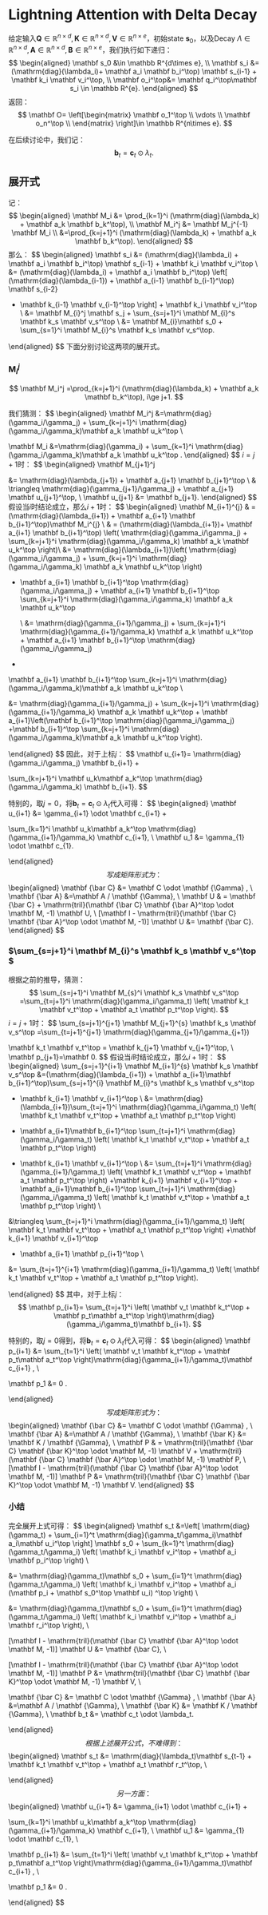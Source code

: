 # Lightning Attention with Delta Decay

给定输入$\mathbf Q\in \mathbb R^{n\times d}, \mathbf K\in \mathbb R^{n\times d}, \mathbf V\in \mathbb R^{n\times e}$，初始state $\mathbf s_0$，以及Decay $\Lambda \in \mathbb R^{n\times d}, \mathbf A\in \mathbb R^{n\times d},\mathbf B \in \mathbb R^{n\times e}$，我们执行如下递归：
$$
\begin{aligned}
\mathbf s_0 &\in \mathbb R^{d\times e}, \\
\mathbf s_i &=  (\mathrm{diag}(\lambda_i)+ \mathbf a_i \mathbf b_i^\top) \mathbf s_{i-1} + \mathbf k_i \mathbf v_i^\top, \\
\mathbf o_i^\top&= \mathbf q_i^\top\mathbf s_i \in \mathbb R^{e}.
\end{aligned}
$$
返回：
$$
\mathbf O= \left[\begin{matrix}
\mathbf o_1^\top  \\
\vdots \\
\mathbf o_n^\top  \\
\end{matrix} \right]\in \mathbb R^{n\times e}.
$$

在后续讨论中，我们记：
$$
\mathbf b_t = \mathbf c_t \odot \lambda_t.
$$


## 展开式

记：
$$
\begin{aligned}
\mathbf M_i &= \prod_{k=1}^i  (\mathrm{diag}(\lambda_k) + \mathbf a_k \mathbf b_k^\top), \\
\mathbf M_i^j &= \mathbf M_j^{-1}  \mathbf M_i  \\
&=\prod_{k=j+1}^i  (\mathrm{diag}(\lambda_k) + \mathbf a_k \mathbf b_k^\top).
\end{aligned}
$$
那么：
$$
\begin{aligned}
\mathbf s_i &=   (\mathrm{diag}(\lambda_i) + \mathbf a_i \mathbf b_i^\top) \mathbf s_{i-1} + \mathbf k_i \mathbf v_i^\top \\
&=   (\mathrm{diag}(\lambda_i) + \mathbf a_i \mathbf b_i^\top)
\left[  (\mathrm{diag}(\lambda_{i-1}) + \mathbf a_{i-1} \mathbf b_{i-1}^\top)  \mathbf s_{i-2}
+ \mathbf k_{i-1} \mathbf v_{i-1}^\top \right] + \mathbf k_i \mathbf v_i^\top \\
&= \mathbf M_{i}^j \mathbf s_j + \sum_{s=j+1}^i \mathbf M_{i}^s \mathbf k_s \mathbf v_s^\top  \\
&= \mathbf M_{i}\mathbf s_0 + \sum_{s=1}^i \mathbf M_{i}^s \mathbf k_s \mathbf v_s^\top.

\end{aligned}
$$
下面分别讨论这两项的展开式。

### $\mathbf M_i^j$

$$
\mathbf M_i^j =\prod_{k=j+1}^i  (\mathrm{diag}(\lambda_k) + \mathbf a_k \mathbf b_k^\top), i\ge j+1.
$$

我们猜测：
$$
\begin{aligned}
\mathbf M_i^j &=\mathrm{diag}(\gamma_i/\gamma_j) + \sum_{k=j+1}^i  \mathrm{diag}(\gamma_i/\gamma_k)\mathbf a_k \mathbf u_k^\top \\

\mathbf M_i &=\mathrm{diag}(\gamma_i) + \sum_{k=1}^i  \mathrm{diag}(\gamma_i/\gamma_k)\mathbf a_k \mathbf u_k^\top .
\end{aligned}
$$
$i=j+1$时：
$$
\begin{aligned}
\mathbf M_{j+1}^j

&= \mathrm{diag}(\lambda_{j+1}) + \mathbf a_{j+1} \mathbf b_{j+1}^\top \\
& \triangleq \mathrm{diag}(\gamma_{j+1}/\gamma_j) + \mathbf a_{j+1} \mathbf u_{j+1}^\top, \\
\mathbf u_{j+1} &= \mathbf b_{j+1}.
\end{aligned}
$$
假设当$i$时结论成立，那么$i+1$时：
$$
\begin{aligned}
\mathbf M_{i+1}^{j}
& = (\mathrm{diag}(\lambda_{i+1}) + \mathbf a_{i+1} \mathbf b_{i+1}^\top)\mathbf M_i^{j}  \\
& = (\mathrm{diag}(\lambda_{i+1})+ \mathbf a_{i+1} \mathbf b_{i+1}^\top)
\left(
\mathrm{diag}(\gamma_i/\gamma_j) + \sum_{k=j+1}^i \mathrm{diag}(\gamma_i/\gamma_k) \mathbf a_k \mathbf u_k^\top
\right)\\
&=  \mathrm{diag}(\lambda_{i+1})\left(
\mathrm{diag}(\gamma_i/\gamma_j) + \sum_{k=j+1}^i  \mathrm{diag}(\gamma_i/\gamma_k) \mathbf a_k \mathbf u_k^\top \right)
+ \mathbf a_{i+1} \mathbf b_{i+1}^\top \mathrm{diag}(\gamma_i/\gamma_j)  + \mathbf a_{i+1} \mathbf b_{i+1}^\top \sum_{k=j+1}^i  \mathrm{diag}(\gamma_i/\gamma_k) \mathbf a_k \mathbf u_k^\top

  \\
&= \mathrm{diag}(\gamma_{i+1}/\gamma_j) + \sum_{k=j+1}^i \mathrm{diag}(\gamma_{i+1}/\gamma_k) \mathbf a_k \mathbf u_k^\top +  \mathbf a_{i+1} \mathbf b_{i+1}^\top \mathrm{diag}(\gamma_i/\gamma_j)
 +
\mathbf a_{i+1} \mathbf b_{i+1}^\top \sum_{k=j+1}^i  \mathrm{diag}(\gamma_i/\gamma_k)\mathbf a_k \mathbf u_k^\top \\

&=  \mathrm{diag}(\gamma_{i+1}/\gamma_j) + \sum_{k=j+1}^i \mathrm{diag}(\gamma_{i+1}/\gamma_k) \mathbf a_k \mathbf u_k^\top + \mathbf a_{i+1}\left(\mathbf b_{i+1}^\top \mathrm{diag}(\gamma_i/\gamma_j) +\mathbf b_{i+1}^\top \sum_{k=j+1}^i  \mathrm{diag}(\gamma_i/\gamma_k)\mathbf a_k \mathbf u_k^\top  \right).

\end{aligned}
$$
因此，对于上标$j$：
$$
\mathbf u_{i+1}= \mathrm{diag}(\gamma_i/\gamma_j) \mathbf b_{i+1} +

\sum_{k=j+1}^i   \mathbf u_k\mathbf a_k^\top  \mathrm{diag}(\gamma_i/\gamma_k) \mathbf b_{i+1}.
$$

特别的，取$j=0$，将$\mathbf b_t = \mathbf c_t \odot \lambda_t$代入可得：
$$
\begin{aligned}
\mathbf u_{i+1} &= \gamma_{i+1} \odot \mathbf c_{i+1} +

\sum_{k=1}^i   \mathbf u_k\mathbf a_k^\top  \mathrm{diag}(\gamma_{i+1}/\gamma_k) \mathbf c_{i+1}, \\
\mathbf u_1 &= \gamma_{1} \odot \mathbf c_{1}.

\end{aligned}
$$
写成矩阵形式为：
$$
\begin{aligned}
\mathbf {\bar C} &=  \mathbf C \odot \mathbf {\Gamma} , \\
\mathbf {\bar A} &=\mathbf A / \mathbf {\Gamma}, \\
\mathbf U & = \mathbf {\bar C}  + \mathrm{tril}(\mathbf {\bar C} \mathbf {\bar A}^\top
\odot \mathbf M, -1) \mathbf U, \\
[\mathbf I - \mathrm{tril}(\mathbf {\bar C} \mathbf {\bar A}^\top
\odot \mathbf M, -1)] \mathbf U &= \mathbf {\bar C}.
\end{aligned}
$$



### $\sum_{s=j+1}^i \mathbf M_{i}^s \mathbf k_s \mathbf v_s^\top $

根据之前的推导，猜测：
$$
\sum_{s=j+1}^i \mathbf M_{s}^i \mathbf k_s \mathbf v_s^\top
=\sum_{t=j+1}^i  \mathrm{diag}(\gamma_i/\gamma_t)
\left(
\mathbf k_t \mathbf v_t^\top + \mathbf a_t \mathbf p_t^\top
\right).
$$
$i=j+1$时：
$$
\sum_{s=j+1}^{j+1} \mathbf M_{j+1}^{s} \mathbf k_s \mathbf v_s^\top
=\sum_{t=j+1}^{j+1}  \mathrm{diag}(\gamma_{j+1}/\gamma_{j+1})

\mathbf k_t \mathbf v_t^\top
= \mathbf k_{j+1} \mathbf v_{j+1}^\top, \\
\mathbf p_{j+1}=\mathbf 0.
$$
假设当$i$时结论成立，那么$i+1$时：
$$
\begin{aligned}
\sum_{s=j+1}^{i+1} \mathbf M_{i+1}^{s} \mathbf k_s \mathbf v_s^\top
&=(\mathrm{diag}(\lambda_{i+1}) + \mathbf a_{i+1}\mathbf b_{i+1}^\top)\sum_{s=j+1}^{i} \mathbf M_{i}^s \mathbf k_s \mathbf v_s^\top
+ \mathbf k_{i+1} \mathbf v_{i+1}^\top \\
&= \mathrm{diag}(\lambda_{i+1})\sum_{t=j+1}^i  \mathrm{diag}(\gamma_i/\gamma_t)
\left(
\mathbf k_t \mathbf v_t^\top + \mathbf a_t \mathbf p_t^\top
\right)
+  \mathbf a_{i+1}\mathbf b_{i+1}^\top  \sum_{t=j+1}^i  \mathrm{diag}(\gamma_i/\gamma_t)
\left(
\mathbf k_t \mathbf v_t^\top + \mathbf a_t \mathbf p_t^\top
\right)

+ \mathbf k_{i+1} \mathbf v_{i+1}^\top \\
&= \sum_{t=j+1}^i  \mathrm{diag}(\gamma_{i+1}/\gamma_t)
\left(
\mathbf k_t \mathbf v_t^\top + \mathbf a_t \mathbf p_t^\top
\right)
+\mathbf k_{i+1} \mathbf v_{i+1}^\top +   \mathbf a_{i+1}\mathbf b_{i+1}^\top  \sum_{t=j+1}^i  \mathrm{diag}(\gamma_i/\gamma_t)
\left(
\mathbf k_t \mathbf v_t^\top + \mathbf a_t \mathbf p_t^\top
\right) \\

&\triangleq \sum_{t=j+1}^i  \mathrm{diag}(\gamma_{i+1}/\gamma_t)
\left(
\mathbf k_t \mathbf v_t^\top + \mathbf a_t \mathbf p_t^\top
\right)
+\mathbf k_{i+1} \mathbf v_{i+1}^\top
+ \mathbf a_{i+1} \mathbf p_{i+1}^\top \\

&= \sum_{t=j+1}^{i+1}  \mathrm{diag}(\gamma_{i+1}/\gamma_t)
\left(
\mathbf k_t \mathbf v_t^\top + \mathbf a_t \mathbf p_t^\top
\right).

\end{aligned}
$$
其中，对于上标$j$：
$$
\mathbf p_{i+1}=  \sum_{t=j+1}^i
\left(
 \mathbf v_t \mathbf k_t^\top +  \mathbf p_t\mathbf a_t^\top
\right)\mathrm{diag}(\gamma_i/\gamma_t)\mathbf b_{i+1}.
$$

特别的，取$j=0$得到，将$\mathbf b_t = \mathbf c_t \odot \lambda_t$代入可得：
$$
\begin{aligned}
\mathbf p_{i+1} &=  \sum_{t=1}^i
\left(
 \mathbf v_t \mathbf k_t^\top +  \mathbf p_t\mathbf a_t^\top
\right)\mathrm{diag}(\gamma_{i+1}/\gamma_t)\mathbf c_{i+1} , \\

\mathbf p_1 &= 0 .

\end{aligned}
$$
写成矩阵形式为：
$$
\begin{aligned}
\mathbf {\bar C} &=  \mathbf C \odot \mathbf {\Gamma} , \\
\mathbf {\bar A} &=\mathbf A / \mathbf {\Gamma}, \\
\mathbf {\bar K} &= \mathbf K / \mathbf {\Gamma}, \\
\mathbf P & = \mathrm{tril}(\mathbf {\bar C} \mathbf {\bar K}^\top
\odot \mathbf M, -1) \mathbf V  + \mathrm{tril}(\mathbf {\bar C} \mathbf {\bar A}^\top
\odot \mathbf M, -1) \mathbf P, \\
[\mathbf I - \mathrm{tril}(\mathbf {\bar C} \mathbf {\bar A}^\top
\odot \mathbf M, -1)] \mathbf P &= \mathrm{tril}(\mathbf {\bar C} \mathbf {\bar K}^\top
\odot \mathbf M, -1) \mathbf V.
\end{aligned}
$$


### 小结

完全展开上式可得：
$$
\begin{aligned}
\mathbf s_t
&=\left[ \mathrm{diag}(\gamma_t) + \sum_{i=1}^t  \mathrm{diag}(\gamma_t/\gamma_i)\mathbf a_i\mathbf u_i^\top \right] \mathbf s_0 + \sum_{k=1}^t  \mathrm{diag}(\gamma_t/\gamma_i)
\left(
\mathbf k_i \mathbf v_i^\top + \mathbf a_i \mathbf p_i^\top
\right) \\

&=  \mathrm{diag}(\gamma_t)\mathbf s_0   + \sum_{i=1}^t  \mathrm{diag}(\gamma_t/\gamma_i)
\left(
\mathbf k_i \mathbf v_i^\top + \mathbf a_i (\mathbf p_i + \mathbf s_0^\top \mathbf u_i) ^\top
\right)  \\

&=  \mathrm{diag}(\gamma_t)\mathbf s_0   + \sum_{i=1}^t  \mathrm{diag}(\gamma_t/\gamma_i)
\left(
\mathbf k_i \mathbf v_i^\top + \mathbf a_i \mathbf r_i^\top
\right),  \\

[\mathbf I - \mathrm{tril}(\mathbf {\bar C} \mathbf {\bar A}^\top
\odot \mathbf M, -1)] \mathbf U &= \mathbf {\bar C}, \\

[\mathbf I - \mathrm{tril}(\mathbf {\bar C} \mathbf {\bar A}^\top
\odot \mathbf M, -1)] \mathbf P &= \mathrm{tril}(\mathbf {\bar C} \mathbf {\bar K}^\top
\odot \mathbf M, -1) \mathbf V, \\

\mathbf {\bar C} &=  \mathbf C \odot \mathbf {\Gamma} , \\
\mathbf {\bar A} &=\mathbf A / \mathbf {\Gamma}, \\
\mathbf {\bar K} &= \mathbf K / \mathbf {\Gamma}, \\
\mathbf b_t &= \mathbf c_t \odot \lambda_t.

\end{aligned}
$$
根据上述展开公式，不难得到：
$$
\begin{aligned}
\mathbf s_t &= \mathrm{diag}(\lambda_t)\mathbf s_{t-1} + \mathbf k_t \mathbf v_t^\top + \mathbf a_t \mathbf r_t^\top, \\



\end{aligned}
$$
另一方面：
$$
\begin{aligned}
\mathbf u_{i+1} &= \gamma_{i+1} \odot \mathbf c_{i+1} +

\sum_{k=1}^i   \mathbf u_k\mathbf a_k^\top  \mathrm{diag}(\gamma_{i+1}/\gamma_k) \mathbf c_{i+1}, \\
\mathbf u_1 &= \gamma_{1} \odot \mathbf c_{1}, \\


\mathbf p_{i+1} &=  \sum_{t=1}^i
\left(
 \mathbf v_t \mathbf k_t^\top +  \mathbf p_t\mathbf a_t^\top
\right)\mathrm{diag}(\gamma_{i+1}/\gamma_t)\mathbf c_{i+1} , \\

\mathbf p_1 &= 0 .

\end{aligned}
$$



